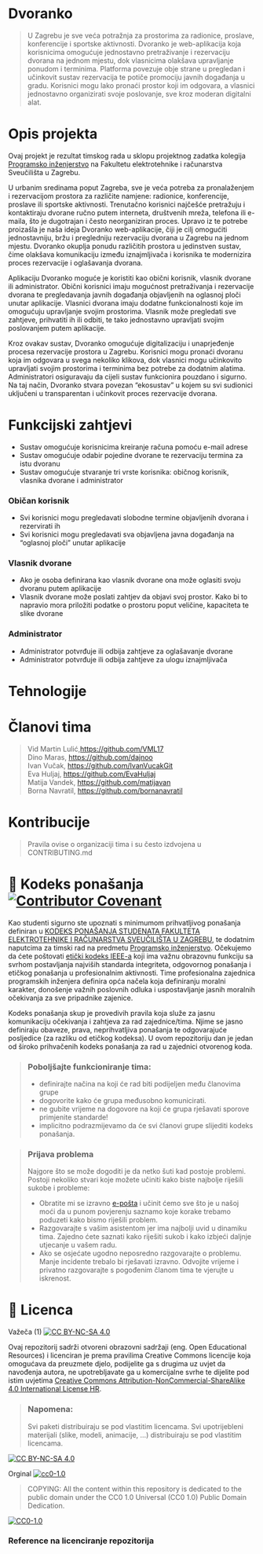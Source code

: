# Dvoranko

>  U Zagrebu je sve veća potražnja za prostorima za radionice, proslave, konferencije i sportske aktivnosti. Dvoranko je web-aplikacija koja korisnicima omogućuje jednostavno pretraživanje i rezervaciju dvorana na jednom mjestu, dok vlasnicima olakšava upravljanje ponudom i terminima. Platforma povezuje obje strane u pregledan i učinkovit sustav rezervacija te potiče promociju javnih događanja u gradu. Korisnici mogu lako pronaći prostor koji im odgovara, a vlasnici jednostavno organizirati svoje poslovanje, sve kroz moderan digitalni alat.


# Opis projekta
Ovaj projekt je rezultat timskog rada u sklopu projektnog zadatka kolegija [Programsko inženjerstvo](https://www.fer.unizg.hr/predmet/proinz) na Fakultetu elektrotehnike i računarstva Sveučilišta u Zagrebu. 

U urbanim sredinama poput Zagreba, sve je veća potreba za pronalaženjem i rezervacijom prostora za različite namjene: radionice, konferencije, proslave ili sportske aktivnosti. Trenutačno korisnici najčešće pretražuju i kontaktiraju dvorane ručno putem interneta, društvenih mreža, telefona ili e-maila, što je dugotrajan i često neorganiziran proces. Upravo iz te potrebe proizašla je naša ideja Dvoranko web-aplikacije, čiji je cilj omogućiti jednostavniju, bržu i pregledniju rezervaciju dvorana u Zagrebu na jednom mjestu. Dvoranko okuplja ponudu različitih prostora u jedinstven sustav, čime olakšava komunikaciju između iznajmljivača i korisnika te modernizira proces rezervacije i oglašavanja dvorana.

Aplikaciju Dvoranko moguće je koristiti kao obični korisnik, vlasnik dvorane ili administrator. Obični korisnici imaju mogućnost pretraživanja i rezervacije dvorana te pregledavanja javnih događanja objavljenih na oglasnoj ploči unutar aplikacije. Vlasnici dvorana imaju dodatne funkcionalnosti koje im omogućuju upravljanje svojim prostorima. Vlasnik može pregledati sve zahtjeve, prihvatiti ih ili odbiti, te tako jednostavno upravljati svojim poslovanjem putem aplikacije.

Kroz ovakav sustav, Dvoranko omogućuje digitalizaciju i unaprjeđenje procesa rezervacije prostora u Zagrebu. Korisnici mogu pronaći dvoranu koja im odgovara u svega nekoliko klikova, dok vlasnici mogu učinkovito upravljati svojim prostorima i terminima bez potrebe za dodatnim alatima. Administratori osiguravaju da cijeli sustav funkcionira pouzdano i sigurno. Na taj način, Dvoranko stvara povezan “ekosustav” u kojem su svi sudionici uključeni u transparentan i učinkovit proces rezervacije dvorana.


# Funkcijski zahtjevi
- Sustav omogućuje korisnicima kreiranje računa pomoću e-mail adrese
- Sustav omogućuje odabir pojedine dvorane te rezervaciju termina za istu dvoranu
- Sustav omogućuje stvaranje tri vrste korisnika: običnog korisnik, vlasnika dvorane i administrator

### Običan korisnik
- Svi korisnici mogu pregledavati slobodne termine objavljenih dvorana i rezervirati ih
- Svi korisnici mogu pregledavati sva objavljena javna događanja na “oglasnoj ploči” unutar aplikacije

### Vlasnik dvorane
- Ako je osoba definirana kao vlasnik dvorane ona može oglasiti svoju dvoranu putem aplikacije
- Vlasnik dvorane može poslati zahtjev da objavi svoj prostor. Kako bi to napravio mora priložiti podatke o prostoru poput veličine, kapaciteta te slike dvorane

### Administrator
- Administrator potvrđuje ili odbija zahtjeve za oglašavanje dvorane
- Administrator potvrđuje ili odbija zahtjeve za ulogu iznajmljivača

# Tehnologije

# Članovi tima 
> Vid Martin Lulić,https://github.com/VML17 <br>
> Dino Maras, https://github.com/dajnoo <br>
> Ivan Vučak, https://github.com/IvanVucakGit <br>
> Eva Huljaj, https://github.com/EvaHuljaj <br>
> Matija Vandek, https://github.com/matijavan <br>
> Borna Navratil, https://github.com/bornanavratil <br>

# Kontribucije
>Pravila ovise o organizaciji tima i su često izdvojena u CONTRIBUTING.md



# 📝 Kodeks ponašanja [![Contributor Covenant](https://img.shields.io/badge/Contributor%20Covenant-2.1-4baaaa.svg)](CODE_OF_CONDUCT.md)
Kao studenti sigurno ste upoznati s minimumom prihvatljivog ponašanja definiran u [KODEKS PONAŠANJA STUDENATA FAKULTETA ELEKTROTEHNIKE I RAČUNARSTVA SVEUČILIŠTA U ZAGREBU](https://www.fer.hr/_download/repository/Kodeks_ponasanja_studenata_FER-a_procisceni_tekst_2016%5B1%5D.pdf), te dodatnim naputcima za timski rad na predmetu [Programsko inženjerstvo](https://wwww.fer.hr).
Očekujemo da ćete poštovati [etički kodeks IEEE-a](https://www.ieee.org/about/corporate/governance/p7-8.html) koji ima važnu obrazovnu funkciju sa svrhom postavljanja najviših standarda integriteta, odgovornog ponašanja i etičkog ponašanja u profesionalnim aktivnosti. Time profesionalna zajednica programskih inženjera definira opća načela koja definiranju  moralni karakter, donošenje važnih poslovnih odluka i uspostavljanje jasnih moralnih očekivanja za sve pripadnike zajenice.

Kodeks ponašanja skup je provedivih pravila koja služe za jasnu komunikaciju očekivanja i zahtjeva za rad zajednice/tima. Njime se jasno definiraju obaveze, prava, neprihvatljiva ponašanja te  odgovarajuće posljedice (za razliku od etičkog kodeksa). U ovom repozitoriju dan je jedan od široko prihvačenih kodeks ponašanja za rad u zajednici otvorenog koda.
>### Poboljšajte funkcioniranje tima:
>* definirajte načina na koji će rad biti podijeljen među članovima grupe
>* dogovorite kako će grupa međusobno komunicirati.
>* ne gubite vrijeme na dogovore na koji će grupa rješavati sporove primjenite standarde!
>* implicitno podrazmijevamo da će svi članovi grupe slijediti kodeks ponašanja.
 
>###  Prijava problema
>Najgore što se može dogoditi je da netko šuti kad postoje problemi. Postoji nekoliko stvari koje možete učiniti kako biste najbolje riješili sukobe i probleme:
>* Obratite mi se izravno [e-pošta](mailto:vlado.sruk@fer.hr) i  učinit ćemo sve što je u našoj moći da u punom povjerenju saznamo koje korake trebamo poduzeti kako bismo riješili problem.
>* Razgovarajte s vašim asistentom jer ima najbolji uvid u dinamiku tima. Zajedno ćete saznati kako riješiti sukob i kako izbjeći daljnje utjecanje u vašem radu.
>* Ako se osjećate ugodno neposredno razgovarajte o problemu. Manje incidente trebalo bi rješavati izravno. Odvojite vrijeme i privatno razgovarajte s pogođenim članom tima te vjerujte u iskrenost.

# 📝 Licenca
Važeča (1)
[![CC BY-NC-SA 4.0][cc-by-nc-sa-shield]][cc-by-nc-sa]

Ovaj repozitorij sadrži otvoreni obrazovni sadržaji (eng. Open Educational Resources)  i licenciran je prema pravilima Creative Commons licencije koja omogućava da preuzmete djelo, podijelite ga s drugima uz 
uvjet da navođenja autora, ne upotrebljavate ga u komercijalne svrhe te dijelite pod istim uvjetima [Creative Commons Attribution-NonCommercial-ShareAlike 4.0 International License HR][cc-by-nc-sa].
>
> ### Napomena:
>
> Svi paketi distribuiraju se pod vlastitim licencama.
> Svi upotrijebleni materijali  (slike, modeli, animacije, ...) distribuiraju se pod vlastitim licencama.

[![CC BY-NC-SA 4.0][cc-by-nc-sa-image]][cc-by-nc-sa]

[cc-by-nc-sa]: https://creativecommons.org/licenses/by-nc/4.0/deed.hr 
[cc-by-nc-sa-image]: https://licensebuttons.net/l/by-nc-sa/4.0/88x31.png
[cc-by-nc-sa-shield]: https://img.shields.io/badge/License-CC%20BY--NC--SA%204.0-lightgrey.svg

Orginal [![cc0-1.0][cc0-1.0-shield]][cc0-1.0]
>
>COPYING: All the content within this repository is dedicated to the public domain under the CC0 1.0 Universal (CC0 1.0) Public Domain Dedication.
>
[![CC0-1.0][cc0-1.0-image]][cc0-1.0]

[cc0-1.0]: https://creativecommons.org/licenses/by/1.0/deed.en
[cc0-1.0-image]: https://licensebuttons.net/l/by/1.0/88x31.png
[cc0-1.0-shield]: https://img.shields.io/badge/License-CC0--1.0-lightgrey.svg

### Reference na licenciranje repozitorija
